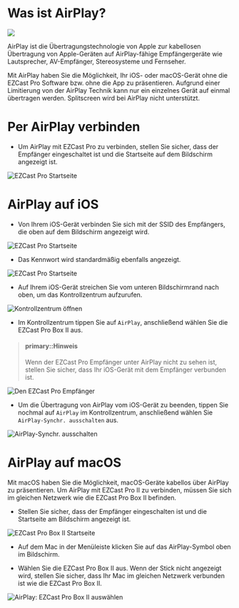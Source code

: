# Was ist AirPlay?

![](/images/AirPlay_logo.png)

AirPlay ist die Übertragungstechnologie von Apple zur kabellosen Übertragung von Apple-Geräten auf AirPlay-fähige Empfängergeräte wie Lautsprecher, AV-Empfänger, Stereosysteme und Fernseher.

Mit AirPlay haben Sie die Möglichkeit, Ihr iOS- oder macOS-Gerät ohne die EZCast Pro Software bzw. ohne die App zu präsentieren. Aufgrund einer Limitierung von der AirPlay Technik kann nur ein einzelnes Gerät auf einmal übertragen werden. Splitscreen wird bei AirPlay nicht unterstützt.


# Per AirPlay verbinden

* Um AirPlay mit EZCast Pro zu verbinden, stellen Sie sicher, dass der Empfänger eingeschaltet ist und die Startseite auf dem Bildschirm angezeigt ist.

![EZCast Pro Startseite](/images/ProIIStick_Startseite.jpg)

# AirPlay auf iOS

* Von Ihrem iOS-Gerät verbinden Sie sich mit der SSID des Empfängers, die oben auf dem Bildschirm angezeigt wird.

![EZCast Pro Startseite](/images/iOS_WiFi-Connect.jpg)

* Das Kennwort wird standardmäßig ebenfalls angezeigt.

![EZCast Pro Startseite](/images/iOS_WiFi-Password.jpg)

* Auf Ihrem iOS-Gerät streichen Sie vom unteren Bildschirmrand nach oben, um das Kontrollzentrum aufzurufen.

![Kontrollzentrum öffnen](/images/Open_iOS-ControlCenter.jpg)

* Im Kontrollzentrum tippen Sie auf `AirPlay`, anschließend wählen Sie die EZCast Pro Box II aus.

> #### primary::Hinweis
>
> Wenn der EZCast Pro Empfänger unter AirPlay nicht zu sehen ist, stellen Sie sicher, dass Ihr iOS-Gerät mit dem Empfänger verbunden ist.

![Den EZCast Pro Empfänger](/images/Select-iOS-AirPlay-Synchr.jpg)

* Um die Übertragung von AirPlay vom iOS-Gerät zu beenden, tippen Sie nochmal auf `AirPlay` im Kontrollzentrum, anschließend wählen Sie `AirPlay-Synchr. ausschalten` aus.

![AirPlay-Synchr. ausschalten](/images/Stop-iOS-AirPlay-Synchr.jpg)

# AirPlay auf macOS

Mit macOS haben Sie die Möglichkeit, macOS-Geräte kabellos über AirPlay zu präsentieren. Um AirPlay mit EZCast Pro II zu verbinden, müssen Sie sich im gleichen Netzwerk wie die EZCast Pro Box II befinden.

* Stellen Sie sicher, dass der Empfänger eingeschalten ist und die Startseite am Bildschirm angezeigt ist.


![EZCast Pro Box II Startseite](/images/ProIIStick_Startseite.jpg)

* Auf dem Mac in der Menüleiste klicken Sie auf das AirPlay-Symbol oben im Bildschirm.

* Wählen Sie die EZCast Pro Box II aus. Wenn der Stick nicht angezeigt wird, stellen Sie sicher, dass Ihr Mac im gleichen Netzwerk verbunden ist wie die EZCast Pro Box II.

![AirPlay: EZCast Pro Box II auswählen](/images/macOS-AirPlay.jpg)